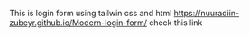 This is login form using tailwin css and html
https://nuuradiin-zubeyr.github.io/Modern-login-form/
check this link
